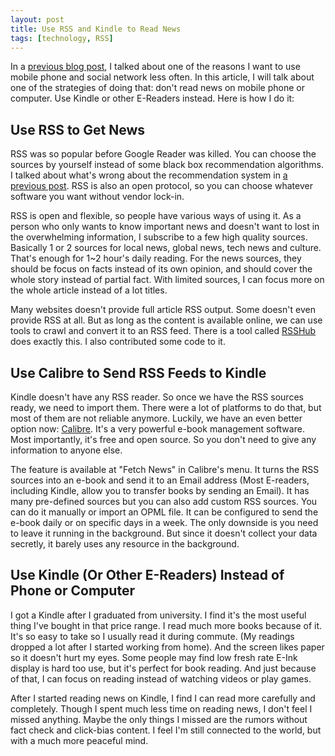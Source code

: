 ```yaml
---
layout: post
title: Use RSS and Kindle to Read News
tags: [technology, RSS]
---
```


In a [previous blog post](/2020-08-02-What-Is-Wrong-abount-Recommendation-System.html), I talked about one of the reasons I want to use mobile phone and social network less often. In this article, I will talk about one of the strategies of doing that: don't read news on mobile phone or computer. Use Kindle or other E-Readers instead. Here is how I do it:

## Use RSS to Get News

RSS was so popular before Google Reader was killed. You can choose the sources by yourself instead of some black box recommendation algorithms. I talked about what's wrong about the recommendation system in [a previous post](/2020-08-02-What-Is-Wrong-abount-Recommendation-System.html). RSS is also an open protocol, so you can choose whatever software you want without vendor lock-in.

RSS is open and flexible, so people have various ways of using it. As a person who only wants to know important news and doesn't want to lost in the overwhelming information, I subscribe to a few high quality sources. Basically 1 or 2 sources for local news, global news, tech news and culture. That's enough for 1~2 hour's daily reading. For the news sources, they should be focus on facts instead of its own opinion, and should cover the whole story instead of partial fact. With limited sources, I can focus more on the whole article instead of a lot titles.

Many websites doesn't provide full article RSS output. Some doesn't even provide RSS at all. But as long as the content is available online, we can use tools to crawl and convert it to an RSS feed. There is a tool called [RSSHub](https://github.com/DIYgod/RSSHub) does exactly this. I also contributed some code to it.

## Use Calibre to Send RSS Feeds to Kindle

Kindle doesn't have any RSS reader. So once we have the RSS sources ready, we need to import them. There were a lot of platforms to do that, but most of them are not reliable anymore. Luckily, we have an even better option now: [Calibre](https://calibre-ebook.com/). It's a very powerful e-book management software. Most importantly, it's free and open source. So you don't need to give any information to anyone else.

The feature is available at "Fetch News" in Calibre's menu. It turns the RSS sources into an e-book and send it to an Email address (Most E-readers, including Kindle, allow you to transfer books by sending an Email). It has many pre-defined sources but you can also add custom RSS sources. You can do it manually or import an OPML file. It can be configured to send the e-book daily or on specific days in a week. The only downside is you need to leave it running in the background. But since it doesn't collect your data secretly, it barely uses any resource in the background.

## Use Kindle (Or Other E-Readers) Instead of Phone or Computer

I got a Kindle after I graduated from university. I find it's the most useful thing I've bought in that price range. I read much more books because of it. It's so easy to take so I usually read it during commute. (My readings dropped a lot after I started working from home). And the screen likes paper so it doesn't hurt my eyes. Some people may find low fresh rate E-Ink display is hard too use, but it's perfect for book reading. And just because of that, I can focus on reading instead of watching videos or play games.

After I started reading news on Kindle, I find I can read more carefully and completely. Though I spent much less time on reading news, I don't feel I missed anything. Maybe the only things I missed are the rumors without fact check and click-bias content. I feel I'm still connected to the world, but with a much more peaceful mind.

